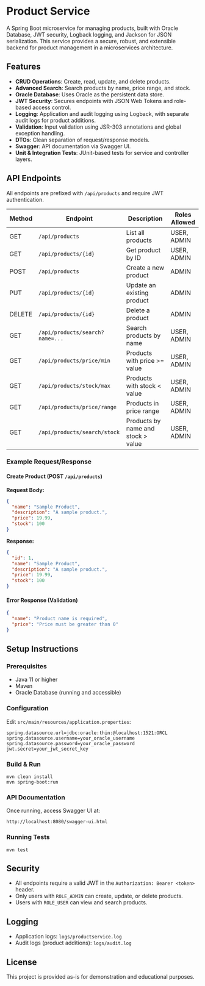 # Product Service

A Spring Boot microservice for managing products, built with Oracle Database, JWT security, Logback logging, and Jackson for JSON serialization. This service provides a secure, robust, and extensible backend for product management in a microservices architecture.

## Features

- **CRUD Operations**: Create, read, update, and delete products.
- **Advanced Search**: Search products by name, price range, and stock.
- **Oracle Database**: Uses Oracle as the persistent data store.
- **JWT Security**: Secures endpoints with JSON Web Tokens and role-based access control.
- **Logging**: Application and audit logging using Logback, with separate audit logs for product additions.
- **Validation**: Input validation using JSR-303 annotations and global exception handling.
- **DTOs**: Clean separation of request/response models.
- **Swagger**: API documentation via Swagger UI.
- **Unit & Integration Tests**: JUnit-based tests for service and controller layers.

## API Endpoints

All endpoints are prefixed with `/api/products` and require JWT authentication.

| Method | Endpoint                        | Description                                 | Roles Allowed      |
|--------|----------------------------------|---------------------------------------------|--------------------|
| GET    | `/api/products`                 | List all products                           | USER, ADMIN        |
| GET    | `/api/products/{id}`            | Get product by ID                           | USER, ADMIN        |
| POST   | `/api/products`                 | Create a new product                        | ADMIN              |
| PUT    | `/api/products/{id}`            | Update an existing product                  | ADMIN              |
| DELETE | `/api/products/{id}`            | Delete a product                            | ADMIN              |
| GET    | `/api/products/search?name=...` | Search products by name                     | USER, ADMIN        |
| GET    | `/api/products/price/min`       | Products with price >= value                | USER, ADMIN        |
| GET    | `/api/products/stock/max`       | Products with stock < value                 | USER, ADMIN        |
| GET    | `/api/products/price/range`     | Products in price range                     | USER, ADMIN        |
| GET    | `/api/products/search/stock`    | Products by name and stock > value          | USER, ADMIN        |

### Example Request/Response

#### Create Product (POST `/api/products`)

**Request Body:**
```json
{
  "name": "Sample Product",
  "description": "A sample product.",
  "price": 19.99,
  "stock": 100
}
```

**Response:**
```json
{
  "id": 1,
  "name": "Sample Product",
  "description": "A sample product.",
  "price": 19.99,
  "stock": 100
}
```

#### Error Response (Validation)
```json
{
  "name": "Product name is required",
  "price": "Price must be greater than 0"
}
```

## Setup Instructions

### Prerequisites
- Java 11 or higher
- Maven
- Oracle Database (running and accessible)

### Configuration

Edit `src/main/resources/application.properties`:

```
spring.datasource.url=jdbc:oracle:thin:@localhost:1521:ORCL
spring.datasource.username=your_oracle_username
spring.datasource.password=your_oracle_password
jwt.secret=your_jwt_secret_key
```

### Build & Run

```
mvn clean install
mvn spring-boot:run
```

### API Documentation

Once running, access Swagger UI at:

```
http://localhost:8080/swagger-ui.html
```

### Running Tests

```
mvn test
```

## Security
- All endpoints require a valid JWT in the `Authorization: Bearer <token>` header.
- Only users with `ROLE_ADMIN` can create, update, or delete products.
- Users with `ROLE_USER` can view and search products.

## Logging
- Application logs: `logs/productservice.log`
- Audit logs (product additions): `logs/audit.log`

## License

This project is provided as-is for demonstration and educational purposes.